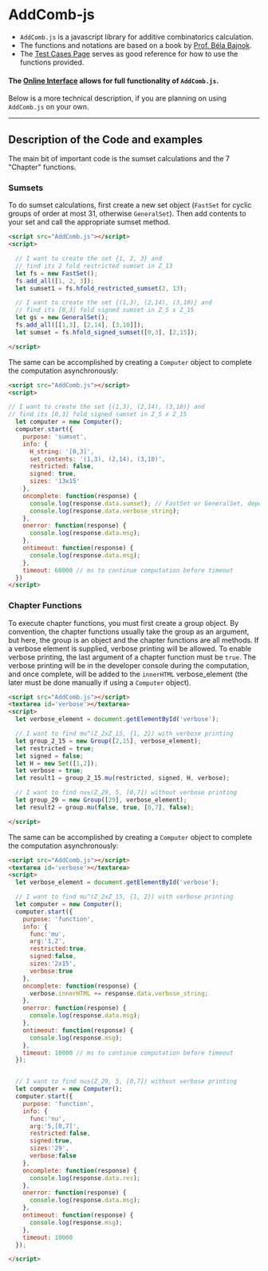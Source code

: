 # AddComb-js

- `AddComb.js` is a javascript library for additive combinatorics calculation.
- The functions and notations are based on a book by [Prof. Béla Bajnok](belabajnok.net).
- The [Test Cases Page](https://PetereFrancis.com/addComb-js/test.html) serves as good reference for how to use the functions provided.

#### The [Online Interface](https://PetereFrancis.com/addComb-js/index.html) allows for full functionality of `AddComb.js`.

Below is a more technical description, if you are planning on using `AddComb.js` on your own.

---

## Description of the Code and examples

The main bit of important code is the sumset calculations and the 7 "Chapter" functions.

### Sumsets

To do sumset calculations, first create a new set object (`FastSet` for cyclic groups of order at most 31, otherwise `GeneralSet`). Then add contents to your set and call the appropriate sumset method.

```HTML
<script src="AddComb.js"></script>
<script>

  // I want to create the set {1, 2, 3} and
  // find its 2 fold restricted sumset in Z_13
  let fs = new FastSet();
  fs.add_all([1, 2, 3]);
  let sumset1 = fs.hfold_restricted_sumset(2, 13);

  // I want to create the set {(1,3), (2,14), (3,10)} and
  // find its [0,3] fold signed sumset in Z_5 x Z_15
  let gs = new GeneralSet();
  fs.add_all([[1,3], [2,14], [3,10]]);
  let sumset = fs.hfold_signed_sumset([0,3], [2,15]);

</script>
```

The same can be accomplished by creating a `Computer` object to complete the computation asynchronously:

```HTML
<script src="AddComb.js"></script>
<script>

// I want to create the set {(1,3), (2,14), (3,10)} and
// find its [0,3] fold signed sumset in Z_5 x Z_15
  let computer = new Computer();
  computer.start({
    purpose: 'sumset',
    info: {
      H_string: '[0,3]',
      set_contents: '(1,3), (2,14), (3,10)',
      restricted: false,
      signed: true,
      sizes: '13x15'
    },
    oncomplete: function(response) {
      console.log(response.data.sumset); // FastSet or GeneralSet, depending
      console.log(response.data.verbose_string);
    },
    onerror: function(response) {
      console.log(response.data.msg);
    },
    ontimeout: function(response) {
      console.log(response.data.msg);
    },
    timeout: 60000 // ms to continue computation before timeout
  })
</script>
```

### Chapter Functions


To execute chapter functions, you must first create a group object. By convention, the chapter functions usually take the group as an argument, but here, the group is an object and the chapter functions are all methods. If a verbose element is supplied, verbose printing will be allowed. To enable verbose printing, the last argument of a chapter function must be `true`. The verbose printing will be in the developer console during the computation, and once complete, will be added to the `innerHTML` verbose_element (the later must be done manually if using a `Computer` object).

```HTML
<script src="AddComb.js"></script>
<textarea id='verbose'></textarea>
<script>
  let verbose_element = document.getElementById('verbose');

  // I want to find mu^(Z_2xZ_15, {1, 2}) with verbose printing
  let group_2_15 = new Group([2,15], verbose_element);
  let restricted = true;
  let signed = false;
  let H = new Set([1,2]);
  let verbose = true;
  let result1 = group_2_15.mu(restricted, signed, H, verbose);

  // I want to find nu±(Z_29, 5, [0,7]) without verbose printing
  let group_29 = new Group([29], verbose_element);
  let result2 = group.mu(false, true, [0,7], false);

</script>
```

The same can be accomplished by creating a `Computer` object to complete the computation asynchronously:

```HTML
<script src="AddComb.js"></script>
<textarea id='verbose'></textarea>
<script>
  let verbose_element = document.getElementById('verbose');

  // I want to find mu^(Z_2xZ_15, {1, 2}) with verbose printing
  let computer = new Computer();
  computer.start({
    purpose: 'function',
    info: {
      func:'mu',
      arg:'1,2',
      restricted:true,
      signed:false,
      sizes:'2x15',
      verbose:true
    },
    oncomplete: function(response) {
      verbose.innerHTML += response.data.verbose_string;
    },
    onerror: function(response) {
      console.log(response.data.msg);
    },
    ontimeout: function(response) {
      console.log(response.msg);
    },
    timeout: 10000 // ms to continue computation before timeout
  });


  // I want to find nu±(Z_29, 5, [0,7]) without verbose printing
  let computer = new Computer();
  computer.start({
    purpose: 'function',
    info: {
      func:'nu',
      arg:'5,[0,7]',
      restricted:false,
      signed:true,
      sizes:'29',
      verbose:false
    },
    oncomplete: function(response) {
      console.log(response.data.res);
    },
    onerror: function(response) {
      console.log(response.data.msg);
    },
    ontimeout: function(response) {
      console.log(response.msg);
    },
    timeout: 10000
  });

</script>
```
